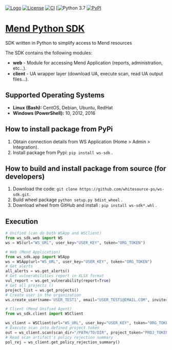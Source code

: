 [![Logo](https://resources.mend.io/mend-sig/logo/mend-dark-logo-horizontal.png)](https://www.mend.io/)
[![License](https://img.shields.io/badge/License-Apache%202.0-yellowgreen.svg)](https://opensource.org/licenses/Apache-2.0)
[![CI](https://github.com/whitesource-ps/ws-sdk/actions/workflows/ci.yml/badge.svg)](https://github.com/whitesource-ps/ws-sdk/actions/workflows/ci.yml)
[![Python 3.7](https://upload.wikimedia.org/wikipedia/commons/7/76/Blue_Python_3.7%2B_Shield_Badge.svg)
[![PyPI](https://img.shields.io/pypi/v/ws-sdk?style=plastic)](https://pypi.org/project/ws-sdk/)

# [Mend Python SDK](https://github.com/whitesource-ps/ws-sdk)
SDK written in Python to simplify access to Mend resources

The SDK contains the following modules:
* **web** - Module for accessing Mend Application (reports, administration, etc...).
* **client** - UA wrapper layer (download UA, execute scan, read UA output files...).  

## Supported Operating Systems
- **Linux (Bash):**	CentOS, Debian, Ubuntu, RedHat
- **Windows (PowerShell):**	10, 2012, 2016

## How to install package from PyPi
1. Obtain connection details from WS Application (Home > Admin > Integration).
1. Install package from Pypi: `pip install ws-sdk` .

## How to build and install package from source (for developers)
1. Download the code: `git clone https://github.com/whitesource-ps/ws-sdk.git`.
1. Build wheel package `python setup.py bdist_wheel` .
1. Download wheel from GitHub and install : `pip install ws-sdk*.whl` .


## Execution

```python
# Unified (can do both WSApp and WSClient)
from ws_sdk.web import WS
ws = WS(url="WS_URL", user_key="USER_KEY", token="ORG_TOKEN")

# Web (Mend Application)
from ws_sdk.app import WSApp
ws = WSApp(url="WS_URL", user_key="USER_KEY", token="ORG_TOKEN")
# Get alerts 
all_alerts = ws.get_alerts()
# Get vulnerabilities report in XLSX format
vul_report = ws.get_vulnerability(report=True)
# Get all projects ()
project_list = ws.get_projects()
# Create user in the organization
ws.create_user(name='USER_TEST1', email="USER_TEST1@EMAIL.COM", inviter_email="INVITER@EMAIL.COM")

# Client (Mend Unified Agent)
from ws_sdk.client import WSClient

ws_client = WSClient(url="WS_URL", user_key="USER_KEY", token="ORG_TOKEN", ua_path="/UA/WORKING/DIR")
# Execute scan into defined project token
out = ws_client.scan(scan_dir="/PATH/TO/DIR", project_token="PROJ_TOKEN", product_token="PROD_TOKEN")
# Read scan artifact's policy rejection summary 
pol_rej = ws_client.get_policy_rejection_summary()
```
